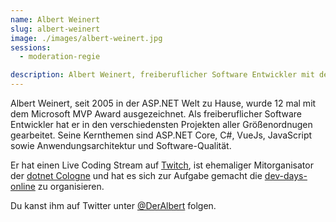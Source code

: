 ```yaml
---
name: Albert Weinert
slug: albert-weinert
image: ./images/albert-weinert.jpg
sessions:
  - moderation-regie

description: Albert Weinert, freiberuflicher Software Entwickler mit dem Schwerpunkt ASP.NET Core, Azure und VueJs.
---
```

Albert Weinert, seit 2005 in der ASP.NET Welt zu Hause, wurde 12 mal mit dem Microsoft MVP Award ausgezeichnet. Als freiberuflicher Software Entwickler hat er in den verschiedensten Projekten aller Größenordnugen gearbeitet. Seine Kernthemen sind ASP.NET Core, C#, VueJs, JavaScript sowie Anwendungsarchitektur und Software-Qualität.

Er hat einen Live Coding Stream auf [Twitch](https://twitch.tv/DerAlbertLive), ist ehemaliger Mitorganisator der [dotnet Cologne](https://dotnet-cologne.de) und hat es sich zur Aufgabe gemacht die [dev-days-online](https://www.dev-days-online.de) zu organisieren.

Du kanst ihm auf Twitter unter [@DerAlbert](https://twitter.com/DerAlbert) folgen.